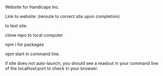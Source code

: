 Website for Handicaps Inc.

Link to website: (reroute to correct site upon completion)

to test site:

clone repo to local computer

npm i for packages

npm start in command line. 

if site does not auto-launch, you should see a readout in your command line of the localhost:port to check in your browser.